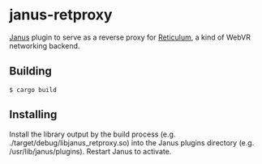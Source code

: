 # janus-retproxy

[Janus](https://janus.conf.meetecho.com/) plugin to serve as a reverse proxy for [Reticulum](https://github.com/mozilla/reticulum), a kind of WebVR networking backend.

## Building

```
$ cargo build
```

## Installing

Install the library output by the build process (e.g. ./target/debug/libjanus_retproxy.so) into the Janus plugins
directory (e.g. /usr/lib/janus/plugins). Restart Janus to activate.
